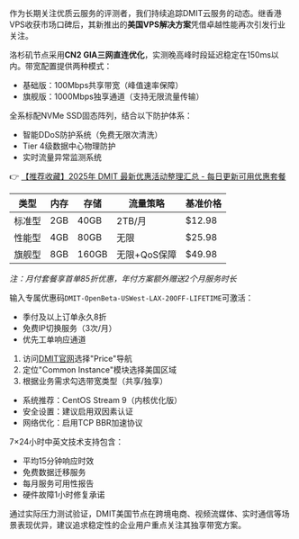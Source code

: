 
作为长期关注优质云服务的评测者，我们持续追踪DMIT云服务的动态。继香港VPS收获市场口碑后，其新推出的**美国VPS解决方案**凭借卓越性能再次引发行业关注。

洛杉矶节点采用**CN2 GIA三网直连优化**，实测晚高峰时段延迟稳定在150ms以内。带宽配置提供两种模式：
- 基础版：100Mbps共享带宽（峰值速率保障）
- 旗舰版：1000Mbps独享通道（支持无限流量传输）

全系标配NVMe SSD固态阵列，结合以下防护体系：
- 智能DDoS防护系统（免费无限次清洗）
- Tier 4级数据中心物理防护
- 实时流量异常监测系统

👉 [【推荐收藏】2025年 DMIT 最新优惠活动整理汇总 - 每日更新可用优惠套餐](https://bit.ly/dmit_coupon)

| 类型       | 内存   | 存储  | 流量策略   | 基准价格 |
|------------|--------|-------|------------|----------|
| 标准型     | 2GB    | 40GB  | 2TB/月     | $12.98   |
| 性能型     | 4GB    | 80GB  | 无限       | $25.98   |
| 旗舰型     | 8GB    | 160GB | 无限+QoS保障 | $49.98   |

*注：月付套餐享首单85折优惠，年付方案额外赠送2个月服务时长*

输入专属优惠码`DMIT-OpenBeta-USWest-LAX-20OFF-LIFETIME`可激活：
- 季付及以上订单永久8折
- 免费IP切换服务（3次/月）
- 优先工单响应通道

1. 访问[DMIT官网](https://bit.ly/dmit_coupon)选择"Price"导航
2. 定位"Common Instance"模块选择美国区域
3. 根据业务需求勾选带宽类型（共享/独享）

- 系统推荐：CentOS Stream 9（内核优化版）
- 安全设置：建议启用双因素认证
- 网络优化：启用TCP BBR加速协议

7×24小时中英文技术支持包含：
- 平均15分钟响应时效
- 免费数据迁移服务
- 每月服务可用性报告
- 硬件故障1小时修复承诺

通过实际压力测试验证，DMIT美国节点在跨境电商、视频流媒体、实时通信等场景表现优异，建议追求稳定性的企业用户重点关注其独享带宽方案。
